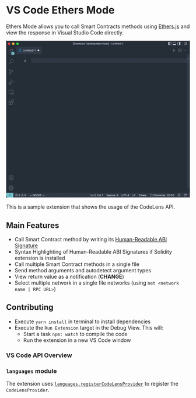 # VS Code Ethers Mode

Ethers Mode allows you to call Smart Contracts methods using [Ethers.js](https://docs.ethers.io/v5/) and view the response in Visual Studio Code directly.

![preview](preview.gif)

This is a sample extension that shows the usage of the CodeLens API.

## Main Features

- Call Smart Contract method by writing its [Human-Readable ABI Signature](https://blog.ricmoo.com/human-readable-contract-abis-in-ethers-js-141902f4d917)
- Syntax Highlighting of Human-Readable ABI Signatures if Solidity extension is installed
- Call multiple Smart Contract methods in a single file
- Send method arguments and autodetect argument types
- View return value as a notification (**CHANGE**)
- Select multiple network in a single file networks (using `net <network name | RPC URL>`)

## Contributing

- Execute `yarn install` in terminal to install dependencies
- Execute the `Run Extension` target in the Debug View.
  This will:
  - Start a task `npm: watch` to compile the code
  - Run the extension in a new VS Code window

### VS Code API Overview

### `languages` module

The extension uses [`languages.registerCodeLensProvider`](https://code.visualstudio.com/api/references/vscode-api#languages.registerCodeLensProvider)
to register the `CodeLensProvider`.
